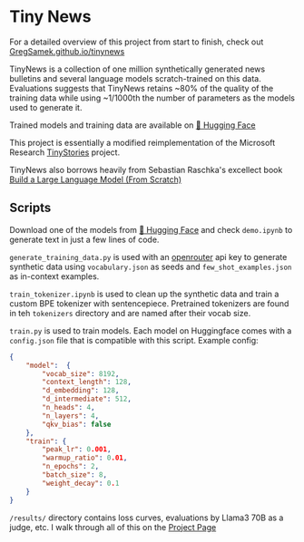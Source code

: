 # Tiny News

For a detailed overview of this project from start to finish, check out [GregSamek.github.io/tinynews](https://GregSamek.github.io/tinynews)

TinyNews is a collection of one million synthetically generated news bulletins and several language models scratch-trained on this data.  Evaluations suggests that TinyNews retains ~80% of the quality of the training data while using ~1/1000th the number of parameters as the models used to generate it.

Trained models and training data are available on [🤗 Hugging Face](https://huggingface.co/collections/GregSamek/tinynews-668aff540bf195d6e5e0e40f)

This project is essentially a modified reimplementation of the Microsoft Research [TinyStories](https://arxiv.org/abs/2305.07759) project.

TinyNews also borrows heavily from Sebastian Raschka's excellect book [Build a Large Language Model (From Scratch)](https://www.manning.com/books/build-a-large-language-model-from-scratch)

## Scripts

Download one of the models from [🤗 Hugging Face](https://huggingface.co/collections/GregSamek/tinynews-668aff540bf195d6e5e0e40f) and check `demo.ipynb` to generate text in just a few lines of code.

`generate_training_data.py` is used with an [openrouter](https://openrouter.ai/) api key to generate synthetic data using `vocabulary.json` as seeds and `few_shot_examples.json` as in-context examples.

`train_tokenizer.ipynb` is used to clean up the synthetic data and train a custom BPE tokenizer with sentencepiece. Pretrained tokenizers are found in teh `tokenizers` directory and are named after their vocab size.

`train.py` is used to train models. Each model on Huggingface comes with a `config.json` file that is compatible with this script. Example config:
```json
{    
    "model":  {
        "vocab_size": 8192,
        "context_length": 128,
        "d_embedding": 128,
        "d_intermediate": 512,
        "n_heads": 4,
        "n_layers": 4,
        "qkv_bias": false
    },
    "train": {
        "peak_lr": 0.001,
        "warmup_ratio": 0.01,
        "n_epochs": 2,
        "batch_size": 8,
        "weight_decay": 0.1
    }
}
```

`/results/` directory contains loss curves, evaluations by Llama3 70B as a judge, etc. I walk through all of this on the [Project Page](https://GregSamek.github.io/tinynews)